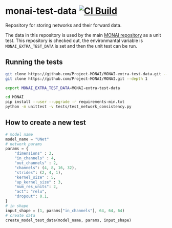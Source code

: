 # monai-test-data [![CI Build](https://github.com/Project-MONAI/MONAI-extra-test-data/workflows/build/badge.svg?branch=main)](https://github.com/Project-MONAI/MONAI-extra-test-data/commits/main)

Repository for storing networks and their forward data. 

The data in this repository is used by the main [MONAI repository](https://github.com/Project-MONAI/MONAI) as a unit test. This repository is checked out, the environmantal variable is `MONAI_EXTRA_TEST_DATA` is set and then the unit test can be run.

## Running the tests

```bash
git clone https://github.com/Project-MONAI/MONAI-extra-test-data.git --depth 1
git clone https://github.com/Project-MONAI/MONAI.git --depth 1

export MONAI_EXTRA_TEST_DATA=MONAI-extra-test-data

cd MONAI
pip install --user --upgrade -r requirements-min.txt
python -m unittest -v tests/test_network_consistency.py

```

## How to create a new test

```python
# model name
model_name = "UNet"
# network params
params = {
    "dimensions" : 3,
    "in_channels" : 4,
    "out_channels" : 2,
    "channels": (4, 8, 16, 32),
    "strides": (2, 4, 1),
    "kernel_size" : 5,
    "up_kernel_size" : 3,
    "num_res_units": 2,
    "act": "relu",
    "dropout": 0.1,
}
# in shape
input_shape = (1, params["in_channels"], 64, 64, 64)
# create data
create_model_test_data(model_name, params, input_shape)
```
